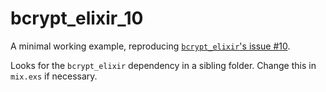 # bcrypt_elixir_10
A minimal working example, reproducing [`bcrypt_elixir`'s issue #10](https://github.com/riverrun/bcrypt_elixir/issues/10).

Looks for the `bcrypt_elixir` dependency in a sibling folder. Change this in `mix.exs` if necessary.
